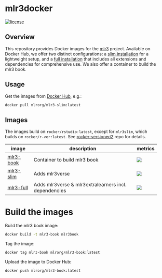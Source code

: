 # mlr3docker

<!-- badges: start -->
[![license](https://img.shields.io/badge/license-GPLv3-blue.svg)](https://opensource.org/licenses/GPL-3.0)
<!-- badges: end -->

## Overview

This repository provides Docker images for the [mlr3](https://github.com/mlr-org/mlr3) project.
Available on Docker Hub, we offer two distinct configurations: a [slim installation](https://hub.docker.com/r/mlrorg/mlr3-slim) for a lightweight setup, and a [full installation](https://hub.docker.com/r/mlrorg/mlr3-full) that includes all extensions and dependencies for comprehensive use.
We also offer a container to build the mlr3 book.

## Usage

Get the images from [Docker Hub](https://hub.docker.com/u/mlrorg), e.g.:

```sh
docker pull mlrorg/mlr3-slim:latest
```

## Images

The images build on `rocker/rstudio:latest`, except for `mlr3slim`, which builds on `rocker/r-ver:latest`.
See [rocker-versioned2](https://github.com/rocker-org/rocker-versioned2) repo for details.

| image                                                        | description                                           | metrics                                                                                                                |
| ------------------------------------------------------------ | ----------------------------------------------------- | ---------------------------------------------------------------------------------------------------------------------- |
| [mlr3-book](https://hub.docker.com/r/mlrorg/mlr3-book) | Container to build mlr3 book                          | [![](https://img.shields.io/docker/pulls/mlrorg/mlr3-book.svg)](https://hub.docker.com/r/mlrorg/mlr3-book) |
| [mlr3-slim](https://hub.docker.com/r/mlrorg/mlr3-slim) | Adds mlr3verse                                        | [![](https://img.shields.io/docker/pulls/mlrorg/mlr3-slim.svg)](https://hub.docker.com/r/mlrorg/mlr3-slim) |
| [mlr3-full](https://hub.docker.com/r/mlrorg/mlr3-full) | Adds mlr3verse & mlr3extralearners incl. dependencies | [![](https://img.shields.io/docker/pulls/mlrorg/mlr3-full.svg)](https://hub.docker.com/r/mlrorg/mlr3-slim) |

# Build the images

Build the mlr3 book image:
```sh
docker build -t mlr3-book mlr3book
```

Tag the image:

```sh
docker tag mlr3-book mlrorg/mlr3-book:latest
```

Upload the image to Docker Hub:

```sh
docker push mlrorg/mlr3-book:latest
```

